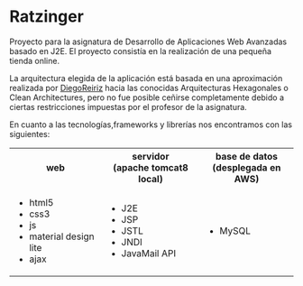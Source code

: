 # Ratzinger

Proyecto para la asignatura de Desarrollo de Aplicaciones Web Avanzadas basado en J2E. El proyecto consistía en la realización de una pequeña tienda online.



La arquitectura elegida de la aplicación está basada en una aproximación realizada por [DiegoReiriz](https://github.com/DiegoReiriz) hacia las conocidas Arquitecturas Hexagonales o Clean Architectures, pero no fue posible ceñirse completamente debido a ciertas restricciones impuestas por el profesor de la asignatura.

En cuanto a las tecnologías,frameworks y librerías nos encontramos con las siguientes:

<table>
  <tr>
    <th>web</th>
    <th>servidor<br/>(apache tomcat8 local)</th>
    <th>base de datos<br/>(desplegada en AWS)</th>
  </tr>
  <tr>
    <td>
      <ul>
        <li>html5</li>
        <li>css3</li>
        <li>js</li>
        <li>material design lite</li>
        <li>ajax</li>
      </ul>
    </td>
    <td>
      <ul>
        <li>J2E</li>
        <li>JSP</li>
        <li>JSTL</li>
        <li>JNDI</li>
        <li>JavaMail API</li>
      </ul>
    </td>
    <td>
      <ul>
        <li>MySQL</li>
      </ul>
    </td>
  </tr>
</table>
